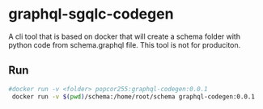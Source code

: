 # graphql-sgqlc-codegen 

A cli tool that is based on docker that will create a schema folder with python code from schema.graphql file.
This tool is not for produciton.

## Run

```bash
#docker run -v <folder> popcor255:graphql-codegen:0.0.1
 docker run -v $(pwd)/schema:/home/root/schema graphql-codegen:0.0.1 
```
